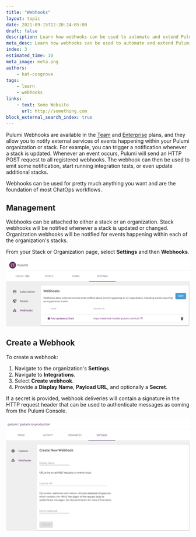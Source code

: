 ```yaml
---
title: "Webhooks"
layout: topic
date: 2021-09-15T12:20:24-05:00
draft: false
description: Learn how webhooks can be used to automate and extend Pulumi.
meta_desc: Learn how webhooks can be used to automate and extend Pulumi.
index: 3
estimated_time: 10
meta_image: meta.png
authors:
    - kat-cosgrove
tags:
    - learn
    - webhooks
links:
    - text: Some Website
      url: http://something.com
block_external_search_index: true
---
```


Pulumi Webhooks are available in the [Team](https://www.pulumi.com/pricing/) and
[Enterprise](https://www.pulumi.com/pricing/) plans, and they allow you to
notify external services of events happening within your Pulumi organization or
stack. For example, you can trigger a notification whenever a stack is updated.
Whenever an event occurs, Pulumi will send an HTTP POST request to all
registered webhooks. The webhook can then be used to emit some notification,
start running integration tests, or even update additional stacks.

Webhooks can be used for pretty much anything you want and are the foundation of
most ChatOps workflows.

## Management

Webhooks can be attached to either a stack or an organization. Stack webhooks
will be notified whenever a stack is updated or changed. Organization webhooks
will be notified for events happening within each of the organization's stacks.

From your Stack or Organization page, select **Settings** and then **Webhooks**.

![A screenshot of the Pulumi console, showing the Webhooks screen under Settings.](org-webhooks.png)

## Create a Webhook

To create a webhook:

1. Navigate to the organization's **Settings**.
2. Navigate to **Integrations**.
3. Select **Create webhook**.
4. Provide a **Display Name**, **Payload URL**, and optionally a **Secret**.

If a secret is provided, webhook deliveries will contain a signature in the HTTP
request header that can be used to authenticate messages as coming from the
Pulumi Console.

![A screenshot of the Pulumi console, showing the webhook creation screen.](stack-webhooks.png)
